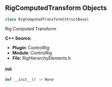## RigComputedTransform Objects

```python
class RigComputedTransform(StructBase)
```

Rig Computed Transform

**C++ Source:**

- **Plugin**: ControlRig
- **Module**: ControlRig
- **File**: RigHierarchyElements.h

<a id="unreal.RigComputedTransform.__init__"></a>

#### __init__

```python
def __init__() -> None
```

<a id="unreal.RigLocalAndGlobalTransform"></a>